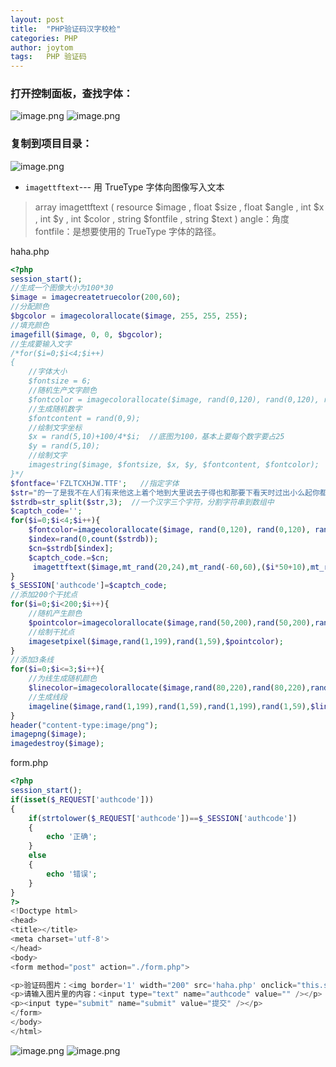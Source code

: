 ```yaml
---
layout: post
title:  "PHP验证码汉字校检"
categories: PHP
author: joytom
tags:   PHP 验证码
---
```


### 打开控制面板，查找字体：
![image.png](https://upload-images.jianshu.io/upload_images/13570975-9fce8cedd45e7c0d.png?imageMogr2/auto-orient/strip%7CimageView2/2/w/1240)
![image.png](https://upload-images.jianshu.io/upload_images/13570975-85adf875e4821f37.png?imageMogr2/auto-orient/strip%7CimageView2/2/w/1240)
### 复制到项目目录：
![image.png](https://upload-images.jianshu.io/upload_images/13570975-215070d17b21a5ed.png?imageMogr2/auto-orient/strip%7CimageView2/2/w/1240)

- `imagettftext`--- 用 TrueType 字体向图像写入文本
>array imagettftext ( resource $image , float $size , float $angle , int $x , int $y , int $color , string $fontfile , string $text )
angle：角度<br/>fontfile：是想要使用的 TrueType 字体的路径。<br/>

haha.php
```php
<?php
session_start();
//生成一个图像大小为100*30
$image = imagecreatetruecolor(200,60);
//分配颜色
$bgcolor = imagecolorallocate($image, 255, 255, 255);
//填充颜色
imagefill($image, 0, 0, $bgcolor);
//生成要输入文字
/*for($i=0;$i<4;$i++)
{
	//字体大小
	$fontsize = 6;
	//随机生产文字颜色
	$fontcolor = imagecolorallocate($image, rand(0,120), rand(0,120), rand(0,120));
	//生成随机数字
	$fontcontent = rand(0,9);
	//绘制文字坐标
	$x = rand(5,10)+100/4*$i;  //底图为100，基本上要每个数字要占25
	$y = rand(5,10);
	//绘制文字
	imagestring($image, $fontsize, $x, $y, $fontcontent, $fontcolor);
}*/
$fontface='FZLTCXHJW.TTF';   //指定字体
$str="的一了是我不在人们有来他这上着个地到大里说去子得也和那要下看天时过出小么起你都把好还多没为又可家学只以主会样年想能生同老中从自面前头到它后然走很像见两用她国动进成回什边作对开而已些现山民候经发工向事命给长水几义三声于高正妈手知理眼志点心战二问但身方实吃做叫当住听革打呢真党全才四已所敌之最光产情路分总条白话东席次亲如被花口放儿常西气五第使写军吧文运在果怎定许快明行因别飞外树物活部门无往船望新带队先力完间却站代员机更九您每风级跟笑啊孩万少直意夜比阶连车重便斗马哪化太指变社似士者干石满决百原拿群究各六本思解立河爸村八难早论吗根共让相研今其书坐接应关信觉死步反处记将千找争领或师结块跑谁草越字加脚紧爱等习阵怕月青半火法题建赶位唱海七女任件感准张团屋爷离色脸片科倒睛利世病刚且由送切星晚表够整认响雪流未场该并底深刻平伟忙提确近亮轻讲农古黑告界拉名呀土清阳照办史改历转画造嘴此治北必服雨穿父内识验传业菜爬睡兴";
$strdb=str_split($str,3);  //一个汉字三个字符，分割字符串到数组中
$captch_code='';
for($i=0;$i<4;$i++){
	$fontcolor=imagecolorallocate($image, rand(0,120), rand(0,120), rand(0,120));
	$index=rand(0,count($strdb));
	$cn=$strdb[$index];
	$captch_code.=$cn;
	 imagettftext($image,mt_rand(20,24),mt_rand(-60,60),($i*50+10),mt_rand(35,40),$fontcolor,$fontface,$cn);
}
$_SESSION['authcode']=$captch_code;
//添加200个干扰点
for($i=0;$i<200;$i++){
	//随机产生颜色
	$pointcolor=imagecolorallocate($image,rand(50,200),rand(50,200),rand(50,200));
	//绘制干扰点
	imagesetpixel($image,rand(1,199),rand(1,59),$pointcolor);
}
//添加3条线
for($i=0;$i<=3;$i++){
	//为线生成随机颜色
	$linecolor=imagecolorallocate($image,rand(80,220),rand(80,220),rand(80,220));
	//生成线段
	imageline($image,rand(1,199),rand(1,59),rand(1,199),rand(1,59),$linecolor);
}
header("content-type:image/png");
imagepng($image);
imagedestroy($image);
```
form.php
```php
<?php
session_start();
if(isset($_REQUEST['authcode']))
{
	if(strtolower($_REQUEST['authcode'])==$_SESSION['authcode'])
	{
		echo '正确';
	}
	else
	{
		echo '错误';
	}
}
?>
<!Doctype html>
<head>
<title></title>
<meta charset='utf-8'>
</head>
<body>
<form method="post" action="./form.php">

<p>验证码图片：<img border='1' width="200" src='haha.php' onclick="this.src='haha.php?t=' + Math.random()" title="点击刷新"/></p>
<p>请输入图片里的内容：<input type="text" name="authcode" value="" /></p>
<p><input type="submit" name="submit" value="提交" /></p>
</form>
</body>
</html>
```
![image.png](https://upload-images.jianshu.io/upload_images/13570975-fc6e239baf1078d7.png?imageMogr2/auto-orient/strip%7CimageView2/2/w/1240)
![image.png](https://upload-images.jianshu.io/upload_images/13570975-befda71119714f37.png?imageMogr2/auto-orient/strip%7CimageView2/2/w/1240)
